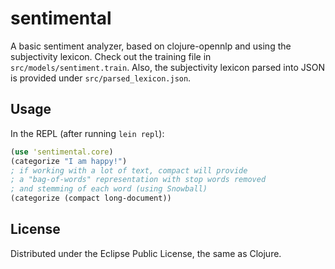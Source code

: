 # sentimental

A basic sentiment analyzer, based on clojure-opennlp and using the subjectivity lexicon. Check out the training file in `src/models/sentiment.train`. Also, the subjectivity lexicon parsed into JSON is provided under `src/parsed_lexicon.json`.

## Usage

In the REPL (after running `lein repl`):

```clojure
(use 'sentimental.core)
(categorize "I am happy!")
; if working with a lot of text, compact will provide
; a "bag-of-words" representation with stop words removed
; and stemming of each word (using Snowball)
(categorize (compact long-document))
```

## License

Distributed under the Eclipse Public License, the same as Clojure.